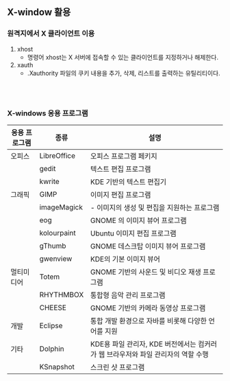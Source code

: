 ## X-window 활용
### 원격지에서 X 클라이언트 이용
1. xhost
    - 명령어 xhost는 X 서버에 접속할 수 있는 클라이언트를 지정하거나 해제한다.
2. xauth
    - .Xauthority 파일의 쿠키 내용을 추가, 삭제, 리스트를 출력하는 유틸리티이다.

<br><br>

### X-windows 응용 프로그램

|응용 프로그램|종류|설명|
|---|---|---|
|오피스|LibreOffice|오피스 프로그램 페키지|
||gedit|텍스트 편집 프로그램|
||kwrite|KDE 기반의 텍스트 편집기|
|그래픽|GIMP|이미지 편집 프로그램|
||imageMagick|- 이미지의 생성 및 편집을 지원하는 프로그램|
||eog|GNOME 의 이미지 뷰어 프로그램|
||kolourpaint|Ubuntu 이미지 편집 프로그램|
||gThumb|GNOME 데스크탑 이미지 뷰어 프로그램|
||gwenview|KDE의 기본 이미지 뷰어|
|멀티미디어|Totem|GNOME 기반의 사운드 및 비디오 재생 프로그램|
||RHYTHMBOX|통합형 음악 관리 프로그램|
||CHEESE|GNOME 기반의 카메라 동영상 프로그램|
|개발|Eclipse|통합 개발 환경으로 자바를 비롯해 다양한 언어를 지원|
|기타|Dolphin|KDE용 파일 관리자, KDE 버전에서는 컴커러가 웹 브라우저와 파일 관리자의 역할 수행|
||KSnapshot|스크린 샷 프로그램|
